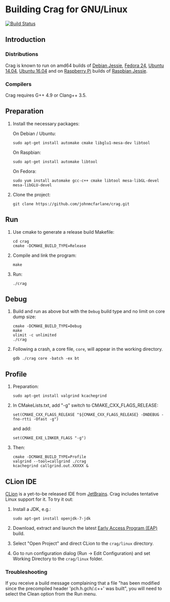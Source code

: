 # Building Crag for GNU/Linux

[![Build Status](https://travis-ci.org/johnmcfarlane/crag.svg?branch=develop)](https://travis-ci.org/johnmcfarlane/crag)

## Introduction

### Distributions

Crag is known to run on amd64 builds of 
[Debian Jessie](https://www.debian.org/distrib/), [Fedora 24](https://getfedora.org/en/workstation/),
[Ubuntu 14.04](http://releases.ubuntu.com/trusty/), [Ubuntu 16.04](http://releases.ubuntu.com/16.04.1/) and on
[Raspberry Pi](http://www.raspberrypi.org/) builds of [Raspbian Jessie](https://www.raspberrypi.org/downloads/raspbian/).

### Compilers

Crag requires G++ 4.9 or Clang++ 3.5.

## Preparation

1. Install the necessary packages:

   On Debian / Ubuntu:

   ```
   sudo apt-get install automake cmake libglu1-mesa-dev libtool
   ```

   On Raspbian:
   ```
   sudo apt-get install automake libtool
   ```

   On Fedora:
   ```
   sudo yum install automake gcc-c++ cmake libtool mesa-libGL-devel mesa-libGLU-devel
   ```

2. Clone the project:

   ```
   git clone https://github.com/johnmcfarlane/crag.git
   ```

## Run

1. Use cmake to generate a release build Makefile:

   ```
   cd crag
   cmake -DCMAKE_BUILD_TYPE=Release
   ```

2. Compile and link the program:

   ```
   make
   ```

3. Run:

   ```
   ./crag
   ```

## Debug

1. Build and run as above but with the `Debug` build type and no limit on core dump size:

   ```
   cmake -DCMAKE_BUILD_TYPE=Debug
   make
   ulimit -c unlimited
   ./crag
   ```

2. Following a crash, a core file, `core`, will appear in the working directory.

   ```
   gdb ./crag core -batch -ex bt
   ```

## Profile

1. Preparation:
   ```
   sudo apt-get install valgrind kcachegrind
   ```

1. In CMakeLists.txt, add "-g" switch to CMAKE_CXX_FLAGS_RELEASE:
   ```
   set(CMAKE_CXX_FLAGS_RELEASE "${CMAKE_CXX_FLAGS_RELEASE} -DNDEBUG -fno-rtti -Ofast -g")
   ```

   and add:
   ```
   set(CMAKE_EXE_LINKER_FLAGS "-g")
   ```

1. Then:
   ```
   cmake -DCMAKE_BUILD_TYPE=Profile
   valgrind --tool=callgrind ./crag
   kcachegrind callgrind.out.XXXXX &
   ```

## CLion IDE

[CLion](https://www.jetbrains.com/clion/) is a yet-to-be released IDE from [JetBrains](https://www.jetbrains.com/).
Crag includes tentative Linux support for it.
To try it out:

1. Install a JDK, e.g.:

   ```
   sudo apt-get install openjdk-7-jdk
   ```

2. Download, extract and launch the latest [Early Access Program (EAP)](https://confluence.jetbrains.com/display/CLION/Early+Access+Program) build.

3. Select "Open Project" and direct CLion to the `crag/linux` directory.

4. Go to run configuration dialog (Run -> Edit Configuration) and set Working Directory to the `crag/linux` folder.

### Troubleshooting

If you receive a build message complaining that a file "has been modified since the precompiled header 'pch.h.gch/.c++' was built",
you will need to select the Clean option from the Run menu.
